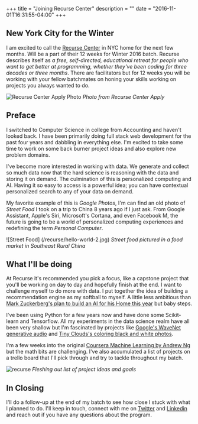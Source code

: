 +++
title = "Joining Recurse Center"
description = ""
date = "2016-11-01T16:31:55-04:00"
+++

New York City for the Winter
---

I am excited to call the [Recurse Center](https://recurse.com) in NYC home for the next few months. Will be a part of their 12 weeks for Winter 2016 batch. Recurse describes itself as
_a free, self-directed, educational retreat for people who want to get better at programming, whether they've been coding for three decades or three months_. There are facilitators but for 12 weeks you will be working with your fellow batchmates on honing your skills working on projects you always wanted to do.

![Recurse Center Apply Photo](https://d29xw0ra2h4o4u.cloudfront.net/assets/rc-apply-bc8193cd2a186ec3ab09ab40bd06e59df4ddc2ab061ef1ea9bd7799b3b3f311d.jpg)
_Photo from Recurse Center Apply_

Preface
---
I switched to Computer Science in college from Accounting and haven't looked back. I have been primarily doing full stack web development for the past four years and dabbling in everything else. I'm excited to take some time to work on some back burner project ideas and also explore new problem domains.

I've become more interested in working with data. We generate and collect so much data now that the hard science is reasoning with the data and storing it on demand. The culmination of this is personalized computing and AI. Having it so easy to access is a powerful idea; you can have contextual personalized search to any of your data on demand.

My favorite example of this is _Google Photos_, I'm can find an old photo of _Street Food_ I took on a trip to China 8 years ago if I just ask. From Google Assistant, Apple's Siri, Microsoft's Cortana, and even Facebook M, the future is going to be a world of personalized computing experiences and redefining the term _Personal Computer_.


![Street Food] (/recurse/hello-world-2.jpg)
_Street food pictured in a food market in Southeast Rural China_


What I'll be doing
---
At Recurse it's recommended you pick a focus, like a capstone project that you'll be working on day to day and hopefully finish at the end. I want to challenge myself to do more with data. I put together the idea of building a recommendation engine as my softball to myself. A little less ambitious than [Mark Zuckerberg's plan to build an AI for his Home this year](http://www.theverge.com/2016/1/3/10705652/zuckerberg-building-ai-to-run-home-like-in-iron-man) but baby steps.

I've been using Python for a few years now and have done some Scikit-learn and Tensorflow. All my experiments in the data science realm have all been very shallow but I'm fascinated by projects like [Google's WaveNet generative audio](https://deepmind.com/blog/wavenet-generative-model-raw-audio/) and [Tiny Clouds's coloring black and white photos](http://tinyclouds.org/colorize/).

I'm a few weeks into the original [Coursera Machine Learning by Andrew Ng](https://www.coursera.org/learn/machine-learning) but the math bits are challenging. I've also accumulated a list of projects on a trello board that I'll pick through and try to tackle throughout my batch.

![recurse](/recurse/hello-world.jpg)
_Fleshing out list of project ideas and goals_

In Closing
---
I'll do a follow-up at the end of my batch to see how close I stuck with what I planned to do. I'll keep in touch, connect with me on [Twitter](https://twitter.com/stanzheng) and [Linkedin](https://linkedin.com/in/stanzh) and reach out if you have any questions about the program.
